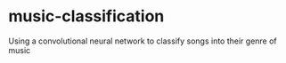 # music-classification
Using a convolutional neural network to classify songs into their genre of music
